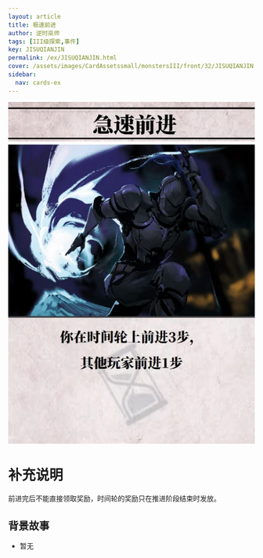 ```yaml
---
layout: article
title: 极速前进
author: 逆时巫师
tags: [III级探索,事件]
key: JISUQIANJIN
permalink: /ex/JISUQIANJIN.html
cover: /assets/images/CardAssetssmall/monstersIII/front/32/JISUQIANJIN.webp
sidebar:
  nav: cards-ex
---
```

![](/assets/images/CardAssets/monstersIII/front/32/JISUQIANJIN.webp)

# 补充说明
前进完后不能直接领取奖励，时间轮的奖励只在推进阶段结束时发放。

## 背景故事
* 暂无